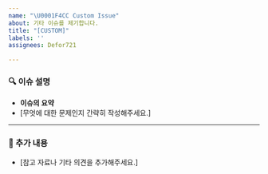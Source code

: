 ```yaml
---
name: "\U0001F4CC Custom Issue"
about: 기타 이슈를 제기합니다.
title: "[CUSTOM]"
labels: ''
assignees: Defor721

---
```


### 🔍 이슈 설명  
- **이슈의 요약**
- [무엇에 대한 문제인지 간략히 작성해주세요.]

---

### 📎 추가 내용  
- [참고 자료나 기타 의견을 추가해주세요.]
